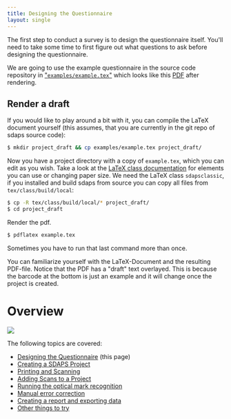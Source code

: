 ```yaml
---
title: Designing the Questionnaire
layout: single
---
```



The first step to conduct a survey is to design the questionnaire itself.
You'll need to take some time to first figure out what questions to ask
before designing the questionnaire.

We are going to use the example questionnaire in the source code repository
in ["`examples/example.tex`"](https://github.com/sdaps/sdaps/blob/master/examples/example.tex)
which looks like this [PDF](/files/example.pdf) after rendering.

## Render a draft

If you would like to play around a bit with it, you can compile the LaTeX
document yourself (this assumes, that you are currently in the git repo of
sdaps source code):
```bash
$ mkdir project_draft && cp examples/example.tex project_draft/
```
Now you have a project directory with a copy of `example.tex`, which you can
 edit as you wish. Take a look at the [LaTeX class documentation](/class-doc)
 for elements you can use or changing paper size.
We need the LaTeX class `sdapsclassic`, if you installed and build sdaps from
source you can copy all files from `tex/class/build/local`:
```bash
$ cp -R tex/class/build/local/* project_draft/
$ cd project_draft
```
Render the pdf.
```bash
$ pdflatex example.tex
```
Sometimes you have to run that last command more than once.

You can familiarize yourself with the LaTeX-Document and the resulting
PDF-file. Notice that the PDF has a "draft" text overlayed. This is because
the barcode at the bottom is just an example and it will change once the
project is created.

# Overview

![](/images/sdaps-steps-0001.png)

The following topics are covered:

 * [Designing the Questionnaire](../design) (this page)
 * [Creating a SDAPS Project](../setup)
 * [Printing and Scanning](../print-scan)
 * [Adding Scans to a Project](../add)
 * [Running the optical mark recognition](../recognize)
 * [Manual error correction](../correction)
 * [Creating a report and exporting data](../export)
 * [Other things to try](../more)

